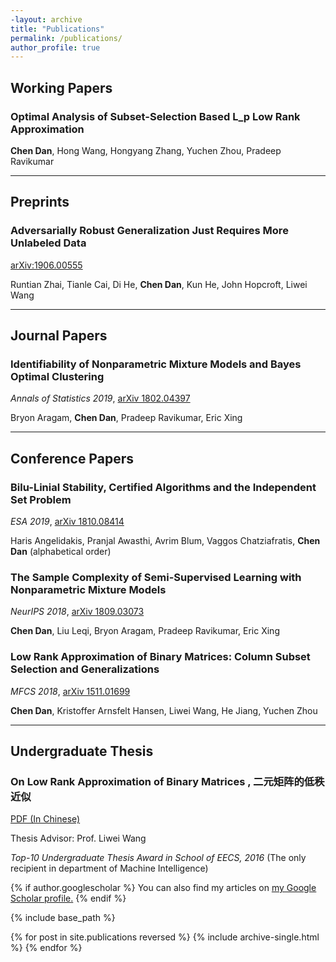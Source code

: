 ```yaml
---
-layout: archive
title: "Publications"
permalink: /publications/
author_profile: true
---
```

## Working Papers

### Optimal Analysis of Subset-Selection Based L_p Low Rank Approximation

**Chen Dan**, Hong Wang, Hongyang Zhang, Yuchen Zhou, Pradeep Ravikumar

---
## Preprints

### Adversarially Robust Generalization Just Requires More Unlabeled Data

[arXiv:1906.00555](https://arxiv.org/abs/1906.00555)

Runtian Zhai, Tianle Cai, Di He, **Chen Dan**, Kun He, John Hopcroft, Liwei Wang

---
## Journal Papers

### Identifiability of Nonparametric Mixture Models and Bayes Optimal Clustering

*Annals of Statistics 2019*, [arXiv 1802.04397](https://arxiv.org/abs/1802.04397)

Bryon Aragam, **Chen Dan**, Pradeep Ravikumar, Eric Xing


---

## Conference Papers

### Bilu-Linial Stability, Certified Algorithms and the Independent Set Problem

*ESA 2019*,  [arXiv 1810.08414](https://arxiv.org/abs/1810.08414)

Haris Angelidakis, Pranjal Awasthi, Avrim Blum, Vaggos Chatziafratis, **Chen Dan** (alphabetical order)

### The Sample Complexity of Semi-Supervised Learning with Nonparametric Mixture Models

*NeurIPS 2018*, [arXiv 1809.03073](https://arxiv.org/abs/1809.03073)

**Chen Dan**, Liu Leqi, Bryon Aragam, Pradeep Ravikumar, Eric Xing

### Low Rank Approximation of Binary Matrices: Column Subset Selection and Generalizations

*MFCS 2018*, [arXiv 1511.01699](https://arxiv.org/abs/1511.01699)

**Chen Dan**, Kristoffer Arnsfelt Hansen, Liwei Wang, He Jiang, Yuchen Zhou

---

## Undergraduate Thesis

### On Low Rank Approximation of Binary Matrices , 二元矩阵的低秩近似

[PDF (In Chinese)](https://chendancmu.github.io/files/pkuthss.pdf)

Thesis Advisor: Prof. Liwei Wang

*Top-10 Undergraduate Thesis Award in School of EECS, 2016*
(The only recipient in department of Machine Intelligence)

{% if author.googlescholar %}
  You can also find my articles on <u><a href="{{author.googlescholar}}">my Google Scholar profile</a>.</u>
{% endif %}

{% include base_path %}

{% for post in site.publications reversed %}
  {% include archive-single.html %}
{% endfor %}

